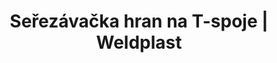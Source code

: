 ---
Link: "file:/Users/vinayakpatel/Downloads/www.weldplast.cz/serezavacka-hran-na-t-spoje"
product_name: "Seřezávačka hran na T-spoje"
product_id: "Obj. číslo:151.188"
title: "Seřezávačka hran na T-spoje | Weldplast"
product_desc: ""
product_specs: ""
product_downloads: ""
href: ""
accessories: ""
similar_products: ""
---